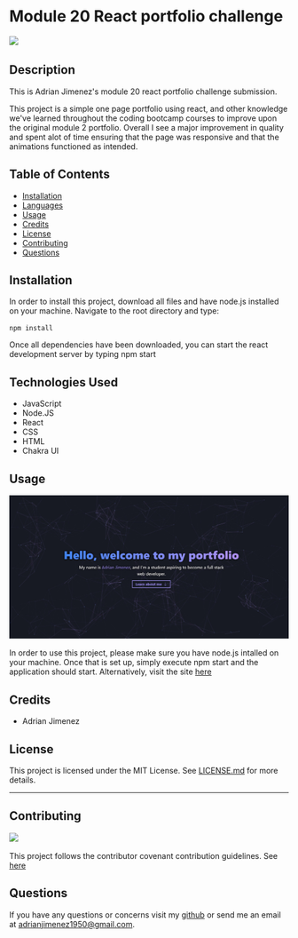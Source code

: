 # Module 20 React portfolio challenge


![](https://img.shields.io/badge/License-MIT-green)

## Description

This is Adrian Jimenez's module 20 react portfolio challenge submission. 

This project is a simple one page portfolio using react, and other knowledge we've learned throughout the coding bootcamp courses to improve upon the original module 2 portfolio. Overall I see a major improvement in quality and spent alot of time ensuring that the page was responsive and that the animations functioned as intended.

## Table of Contents

- [Installation](#installation)
- [Languages](#languages)
- [Usage](#usage)
- [Credits](#credits)
- [License](#license)
- [Contributing](#contributing)
- [Questions](#questions)

## Installation

In order to install this project, download all files and have node.js installed on your machine. Navigate to the root directory and type: 

    npm install

Once all dependencies have been downloaded, you can start the react development server by typing npm start

## Technologies Used

* JavaScript
* Node.JS
* React
* CSS
* HTML
* Chakra UI

## Usage

![](./assets/images/preview.png)

In order to use this project, please make sure you have node.js intalled on your machine. Once that is set up, simply execute npm start and the application should start. Alternatively, visit the site [here](https://puppetaj.github.io/20-ReactPortfolio-AJ/)

## Credits

* Adrian Jimenez

## License

This project is licensed under the MIT License. See [LICENSE.md](./LICENSE.md) for more details.

---

## Contributing


![](https://img.shields.io/badge/Contribution-CC%20v2.1-blueviolet)


This project follows the contributor covenant contribution guidelines. See [here](https://www.contributor-covenant.org/version/2/1/code_of_conduct/) 


## Questions

If you have any questions or concerns visit my [github](https://github.com/PuppetAJ) or send me an email at <adrianjimenez1950@gmail.com>. 

